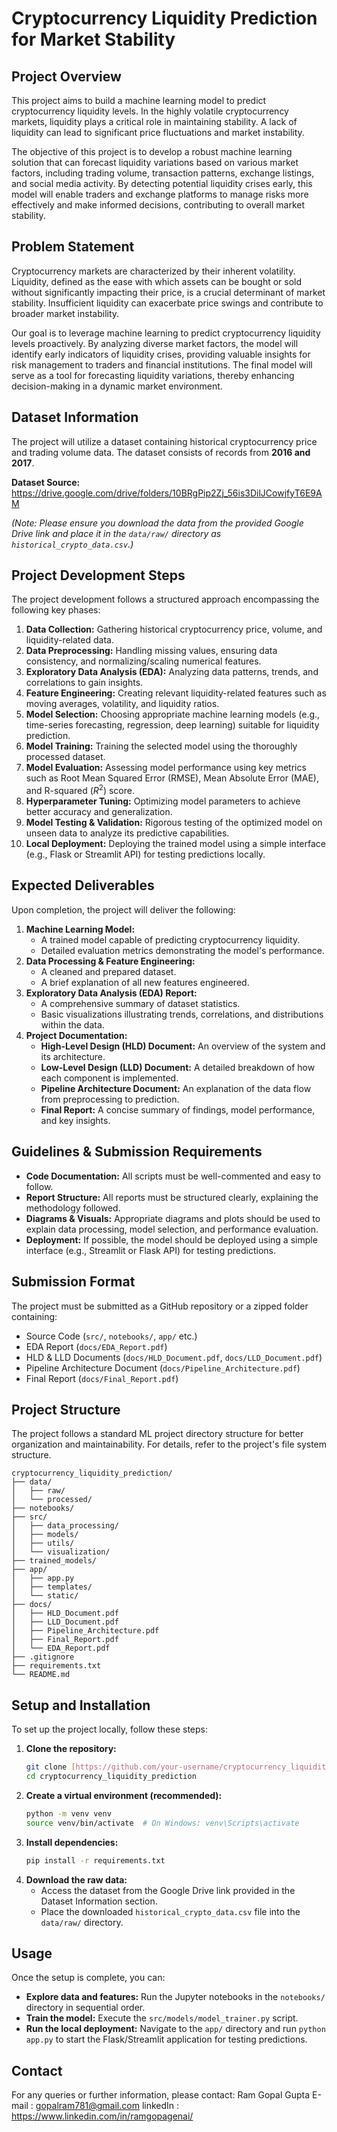 # Cryptocurrency Liquidity Prediction for Market Stability

## Project Overview

This project aims to build a machine learning model to predict cryptocurrency liquidity levels. In the highly volatile cryptocurrency markets, liquidity plays a critical role in maintaining stability. A lack of liquidity can lead to significant price fluctuations and market instability.

The objective of this project is to develop a robust machine learning solution that can forecast liquidity variations based on various market factors, including trading volume, transaction patterns, exchange listings, and social media activity. By detecting potential liquidity crises early, this model will enable traders and exchange platforms to manage risks more effectively and make informed decisions, contributing to overall market stability.

## Problem Statement

Cryptocurrency markets are characterized by their inherent volatility. Liquidity, defined as the ease with which assets can be bought or sold without significantly impacting their price, is a crucial determinant of market stability. Insufficient liquidity can exacerbate price swings and contribute to broader market instability.

Our goal is to leverage machine learning to predict cryptocurrency liquidity levels proactively. By analyzing diverse market factors, the model will identify early indicators of liquidity crises, providing valuable insights for risk management to traders and financial institutions. The final model will serve as a tool for forecasting liquidity variations, thereby enhancing decision-making in a dynamic market environment.

## Dataset Information

The project will utilize a dataset containing historical cryptocurrency price and trading volume data.
The dataset consists of records from **2016 and 2017**.

**Dataset Source:** <https://drive.google.com/drive/folders/10BRgPip2Zj_56is3DilJCowjfyT6E9AM>

_(Note: Please ensure you download the data from the provided Google Drive link and place it in the `data/raw/` directory as `historical_crypto_data.csv`.)_

## Project Development Steps

The project development follows a structured approach encompassing the following key phases:

1.  **Data Collection:** Gathering historical cryptocurrency price, volume, and liquidity-related data.
2.  **Data Preprocessing:** Handling missing values, ensuring data consistency, and normalizing/scaling numerical features.
3.  **Exploratory Data Analysis (EDA):** Analyzing data patterns, trends, and correlations to gain insights.
4.  **Feature Engineering:** Creating relevant liquidity-related features such as moving averages, volatility, and liquidity ratios.
5.  **Model Selection:** Choosing appropriate machine learning models (e.g., time-series forecasting, regression, deep learning) suitable for liquidity prediction.
6.  **Model Training:** Training the selected model using the thoroughly processed dataset.
7.  **Model Evaluation:** Assessing model performance using key metrics such as Root Mean Squared Error (RMSE), Mean Absolute Error (MAE), and R-squared ($R^2$) score.
8.  **Hyperparameter Tuning:** Optimizing model parameters to achieve better accuracy and generalization.
9.  **Model Testing & Validation:** Rigorous testing of the optimized model on unseen data to analyze its predictive capabilities.
10. **Local Deployment:** Deploying the trained model using a simple interface (e.g., Flask or Streamlit API) for testing predictions locally.

## Expected Deliverables

Upon completion, the project will deliver the following:

1.  **Machine Learning Model:**
    - A trained model capable of predicting cryptocurrency liquidity.
    - Detailed evaluation metrics demonstrating the model's performance.
2.  **Data Processing & Feature Engineering:**
    - A cleaned and prepared dataset.
    - A brief explanation of all new features engineered.
3.  **Exploratory Data Analysis (EDA) Report:**
    - A comprehensive summary of dataset statistics.
    - Basic visualizations illustrating trends, correlations, and distributions within the data.
4.  **Project Documentation:**
    - **High-Level Design (HLD) Document:** An overview of the system and its architecture.
    - **Low-Level Design (LLD) Document:** A detailed breakdown of how each component is implemented.
    - **Pipeline Architecture Document:** An explanation of the data flow from preprocessing to prediction.
    - **Final Report:** A concise summary of findings, model performance, and key insights.

## Guidelines & Submission Requirements

- **Code Documentation:** All scripts must be well-commented and easy to follow.
- **Report Structure:** All reports must be structured clearly, explaining the methodology followed.
- **Diagrams & Visuals:** Appropriate diagrams and plots should be used to explain data processing, model selection, and performance evaluation.
- **Deployment:** If possible, the model should be deployed using a simple interface (e.g., Streamlit or Flask API) for testing predictions.

## Submission Format

The project must be submitted as a GitHub repository or a zipped folder containing:

- Source Code (`src/`, `notebooks/`, `app/` etc.)
- EDA Report (`docs/EDA_Report.pdf`)
- HLD & LLD Documents (`docs/HLD_Document.pdf`, `docs/LLD_Document.pdf`)
- Pipeline Architecture Document (`docs/Pipeline_Architecture.pdf`)
- Final Report (`docs/Final_Report.pdf`)

## Project Structure

The project follows a standard ML project directory structure for better organization and maintainability. For details, refer to the project's file system structure.

```
cryptocurrency_liquidity_prediction/
├── data/
│   ├── raw/
│   └── processed/
├── notebooks/
├── src/
│   ├── data_processing/
│   ├── models/
│   ├── utils/
│   └── visualization/
├── trained_models/
├── app/
│   ├── app.py
│   ├── templates/
│   └── static/
├── docs/
│   ├── HLD_Document.pdf
│   ├── LLD_Document.pdf
│   ├── Pipeline_Architecture.pdf
│   ├── Final_Report.pdf
│   └── EDA_Report.pdf
├── .gitignore
├── requirements.txt
└── README.md
```

## Setup and Installation

To set up the project locally, follow these steps:

1.  **Clone the repository:**
    ```bash
    git clone [https://github.com/your-username/cryptocurrency_liquidity_prediction.git](https://github.com/your-username/cryptocurrency_liquidity_prediction.git)
    cd cryptocurrency_liquidity_prediction
    ```
2.  **Create a virtual environment (recommended):**
    ```bash
    python -m venv venv
    source venv/bin/activate  # On Windows: venv\Scripts\activate
    ```
3.  **Install dependencies:**
    ```bash
    pip install -r requirements.txt
    ```
4.  **Download the raw data:**
    - Access the dataset from the Google Drive link provided in the Dataset Information section.
    - Place the downloaded `historical_crypto_data.csv` file into the `data/raw/` directory.

## Usage

Once the setup is complete, you can:

- **Explore data and features:** Run the Jupyter notebooks in the `notebooks/` directory in sequential order.
- **Train the model:** Execute the `src/models/model_trainer.py` script.
- **Run the local deployment:** Navigate to the `app/` directory and run `python app.py` to start the Flask/Streamlit application for testing predictions.

## Contact

For any queries or further information, please contact:
Ram Gopal Gupta E-mail : gopalram781@gmail.com linkedIn : https://www.linkedin.com/in/ramgopagenai/
